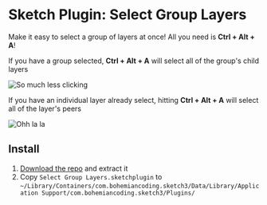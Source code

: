 Sketch Plugin: Select Group Layers
================================
Make it easy to select a group of layers at once! All you need is **Ctrl + Alt + A**!

If you have a group selected, **Ctrl + Alt + A** will select all of the group's child layers

![So much less clicking](https://dl.dropboxusercontent.com/u/784691/SketchSelectChildLayers.gif)

If you have an individual layer already select, hitting **Ctrl + Alt + A** will select all of the layer's peers

![Ohh la la](http://f.cl.ly/items/0C2c0b2x2K0K3u0F0u11/Screen%20Recording%202014-10-30%20at%2005.20%20PM.gif)

## Install

1. [Download the repo](https://github.com/mattmcmanus/select-child-layers.sketchplugin/archive/master.zip) and extract it
2. Copy `Select Group Layers.sketchplugin` to `~/Library/Containers/com.bohemiancoding.sketch3/Data/Library/Application Support/com.bohemiancoding.sketch3/Plugins/`
